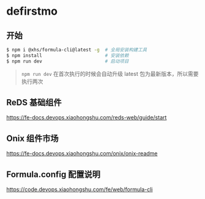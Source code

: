 # defirstmo



## 开始

``` sh
$ npm i @xhs/formula-cli@latest -g  # 全局安装构建工具
$ npm install                       # 安装依赖
$ npm run dev                       # 启动项目
```

> `npm run dev` 在首次执行的时候会自动升级 latest 包为最新版本，所以需要执行两次

## ReDS 基础组件
https://fe-docs.devops.xiaohongshu.com/reds-web/guide/start

## Onix 组件市场
https://fe-docs.devops.xiaohongshu.com/onix/onix-readme

## Formula.config 配置说明
https://code.devops.xiaohongshu.com/fe/web/formula-cli
